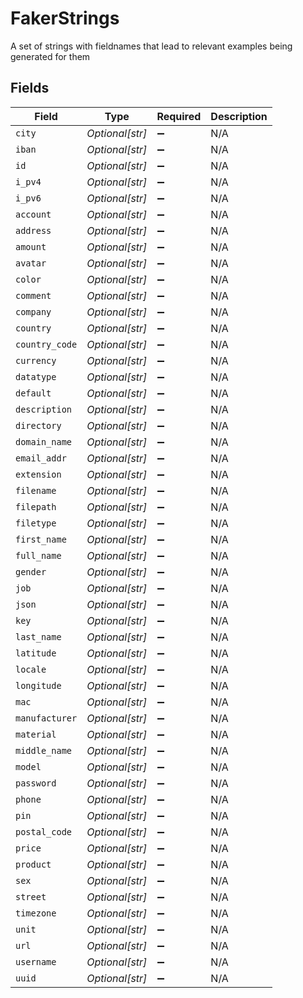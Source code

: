 # FakerStrings

A set of strings with fieldnames that lead to relevant examples being generated for them


## Fields

| Field              | Type               | Required           | Description        |
| ------------------ | ------------------ | ------------------ | ------------------ |
| `city`             | *Optional[str]*    | :heavy_minus_sign: | N/A                |
| `iban`             | *Optional[str]*    | :heavy_minus_sign: | N/A                |
| `id`               | *Optional[str]*    | :heavy_minus_sign: | N/A                |
| `i_pv4`            | *Optional[str]*    | :heavy_minus_sign: | N/A                |
| `i_pv6`            | *Optional[str]*    | :heavy_minus_sign: | N/A                |
| `account`          | *Optional[str]*    | :heavy_minus_sign: | N/A                |
| `address`          | *Optional[str]*    | :heavy_minus_sign: | N/A                |
| `amount`           | *Optional[str]*    | :heavy_minus_sign: | N/A                |
| `avatar`           | *Optional[str]*    | :heavy_minus_sign: | N/A                |
| `color`            | *Optional[str]*    | :heavy_minus_sign: | N/A                |
| `comment`          | *Optional[str]*    | :heavy_minus_sign: | N/A                |
| `company`          | *Optional[str]*    | :heavy_minus_sign: | N/A                |
| `country`          | *Optional[str]*    | :heavy_minus_sign: | N/A                |
| `country_code`     | *Optional[str]*    | :heavy_minus_sign: | N/A                |
| `currency`         | *Optional[str]*    | :heavy_minus_sign: | N/A                |
| `datatype`         | *Optional[str]*    | :heavy_minus_sign: | N/A                |
| `default`          | *Optional[str]*    | :heavy_minus_sign: | N/A                |
| `description`      | *Optional[str]*    | :heavy_minus_sign: | N/A                |
| `directory`        | *Optional[str]*    | :heavy_minus_sign: | N/A                |
| `domain_name`      | *Optional[str]*    | :heavy_minus_sign: | N/A                |
| `email_addr`       | *Optional[str]*    | :heavy_minus_sign: | N/A                |
| `extension`        | *Optional[str]*    | :heavy_minus_sign: | N/A                |
| `filename`         | *Optional[str]*    | :heavy_minus_sign: | N/A                |
| `filepath`         | *Optional[str]*    | :heavy_minus_sign: | N/A                |
| `filetype`         | *Optional[str]*    | :heavy_minus_sign: | N/A                |
| `first_name`       | *Optional[str]*    | :heavy_minus_sign: | N/A                |
| `full_name`        | *Optional[str]*    | :heavy_minus_sign: | N/A                |
| `gender`           | *Optional[str]*    | :heavy_minus_sign: | N/A                |
| `job`              | *Optional[str]*    | :heavy_minus_sign: | N/A                |
| `json`             | *Optional[str]*    | :heavy_minus_sign: | N/A                |
| `key`              | *Optional[str]*    | :heavy_minus_sign: | N/A                |
| `last_name`        | *Optional[str]*    | :heavy_minus_sign: | N/A                |
| `latitude`         | *Optional[str]*    | :heavy_minus_sign: | N/A                |
| `locale`           | *Optional[str]*    | :heavy_minus_sign: | N/A                |
| `longitude`        | *Optional[str]*    | :heavy_minus_sign: | N/A                |
| `mac`              | *Optional[str]*    | :heavy_minus_sign: | N/A                |
| `manufacturer`     | *Optional[str]*    | :heavy_minus_sign: | N/A                |
| `material`         | *Optional[str]*    | :heavy_minus_sign: | N/A                |
| `middle_name`      | *Optional[str]*    | :heavy_minus_sign: | N/A                |
| `model`            | *Optional[str]*    | :heavy_minus_sign: | N/A                |
| `password`         | *Optional[str]*    | :heavy_minus_sign: | N/A                |
| `phone`            | *Optional[str]*    | :heavy_minus_sign: | N/A                |
| `pin`              | *Optional[str]*    | :heavy_minus_sign: | N/A                |
| `postal_code`      | *Optional[str]*    | :heavy_minus_sign: | N/A                |
| `price`            | *Optional[str]*    | :heavy_minus_sign: | N/A                |
| `product`          | *Optional[str]*    | :heavy_minus_sign: | N/A                |
| `sex`              | *Optional[str]*    | :heavy_minus_sign: | N/A                |
| `street`           | *Optional[str]*    | :heavy_minus_sign: | N/A                |
| `timezone`         | *Optional[str]*    | :heavy_minus_sign: | N/A                |
| `unit`             | *Optional[str]*    | :heavy_minus_sign: | N/A                |
| `url`              | *Optional[str]*    | :heavy_minus_sign: | N/A                |
| `username`         | *Optional[str]*    | :heavy_minus_sign: | N/A                |
| `uuid`             | *Optional[str]*    | :heavy_minus_sign: | N/A                |